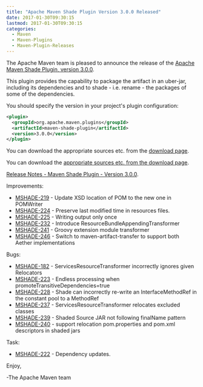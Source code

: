 ```yaml
---
title: "Apache Maven Shade Plugin Version 3.0.0 Released"
date: 2017-01-30T09:30:15
lastmod: 2017-01-30T09:30:15
categories:
  - Maven
  - Maven-Plugins
  - Maven-Plugin-Releases
---
```

The Apache Maven team is pleased to announce the release of the [Apache
Maven Shade Plugin, version 3.0.0](https://maven.apache.org/plugins/maven-shade-plugin/).

This plugin provides the capability to package the artifact in an uber-jar,
including its dependencies and to shade - i.e. rename - the packages of some of
the dependencies.

You should specify the version in your project's plugin configuration:

```xml
<plugin>
  <groupId>org.apache.maven.plugins</groupId>
  <artifactId>maven-shade-plugin</artifactId>
  <version>3.0.0</version>
</plugin>
```

You can download the appropriate sources etc. from the [download page](https://maven.apache.org/plugins/maven-shade-plugin/download.cgi).


<!-- more -->

You can download the [appropriate sources etc. from the download page](https://maven.apache.org/plugins/maven-shade-plugin/download.cgi).
 
[Release Notes - Maven Shade Plugin - Version 3.0.0](https://issues.apache.org/jira/secure/ReleaseNote.jspa?projectId=12317921&version=12331395).

Improvements:

 * [MSHADE-219](https://issues.apache.org/jira/browse/MSHADE-219) - Update XSD location of POM to the new one in POMWriter
 * [MSHADE-224](https://issues.apache.org/jira/browse/MSHADE-224) - Preserve last modified time in resources files.
 * [MSHADE-225](https://issues.apache.org/jira/browse/MSHADE-225) - Writing output only once
 * [MSHADE-232](https://issues.apache.org/jira/browse/MSHADE-232) - Introduce ResourceBundleAppendingTransformer
 * [MSHADE-241](https://issues.apache.org/jira/browse/MSHADE-241) - Groovy extension module transformer
 * [MSHADE-246](https://issues.apache.org/jira/browse/MSHADE-246) - Switch to maven-artifact-transfer to support both Aether implementations

Bugs:

 * [MSHADE-182](https://issues.apache.org/jira/browse/MSHADE-182) - ServicesResourceTransformer incorrectly ignores given Relocators
 * [MSHADE-223](https://issues.apache.org/jira/browse/MSHADE-223) - Endless processing when promoteTransitiveDependencies=true
 * [MSHADE-228](https://issues.apache.org/jira/browse/MSHADE-228) - Shade can incorrectly re-write an InterfaceMethodRef in the constant pool to a MethodRef
 * [MSHADE-237](https://issues.apache.org/jira/browse/MSHADE-237) - ServicesResourceTransformer relocates excluded classes
 * [MSHADE-239](https://issues.apache.org/jira/browse/MSHADE-239) - Shaded Source JAR not following finalName pattern
 * [MSHADE-240](https://issues.apache.org/jira/browse/MSHADE-240) - support relocation pom.properties and pom.xml descriptors in shaded jars

Task:

 * [MSHADE-222](https://issues.apache.org/jira/browse/MSHADE-222) - Dependency updates.



Enjoy,

-The Apache Maven team

